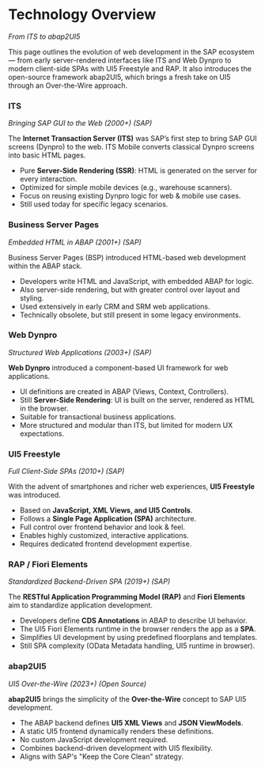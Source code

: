 # Technology Overview
_From ITS to abap2UI5_

This page outlines the evolution of web development in the SAP ecosystem — from early server-rendered interfaces like ITS and Web Dynpro to modern client-side SPAs with UI5 Freestyle and RAP. It also introduces the open-source framework abap2UI5, which brings a fresh take on UI5 through an Over-the-Wire approach.


### ITS
_Bringing SAP GUI to the Web (2000+) (SAP)_

The **Internet Transaction Server (ITS)** was SAP’s first step to bring SAP GUI screens (Dynpro) to the web. ITS Mobile converts classical Dynpro screens into basic HTML pages.

- Pure **Server-Side Rendering (SSR)**: HTML is generated on the server for every interaction.
- Optimized for simple mobile devices (e.g., warehouse scanners).
- Focus on reusing existing Dynpro logic for web & mobile use cases.
- Still used today for specific legacy scenarios.

### Business Server Pages
_Embedded HTML in ABAP (2001+) (SAP)_

Business Server Pages (BSP) introduced HTML-based web development within the ABAP stack.

- Developers write HTML and JavaScript, with embedded ABAP for logic.
- Also server-side rendering, but with greater control over layout and styling.
- Used extensively in early CRM and SRM web applications.
- Technically obsolete, but still present in some legacy environments.

### Web Dynpro
_Structured Web Applications (2003+) (SAP)_

**Web Dynpro** introduced a component-based UI framework for web applications.

- UI definitions are created in ABAP (Views, Context, Controllers).
- Still **Server-Side Rendering**: UI is built on the server, rendered as HTML in the browser.
- Suitable for transactional business applications.
- More structured and modular than ITS, but limited for modern UX expectations.

### UI5 Freestyle 
_Full Client-Side SPAs (2010+) (SAP)_

With the advent of smartphones and richer web experiences, **UI5 Freestyle** was introduced.

- Based on **JavaScript, XML Views, and UI5 Controls**.
- Follows a **Single Page Application (SPA)** architecture.
- Full control over frontend behavior and look & feel.
- Enables highly customized, interactive applications.
- Requires dedicated frontend development expertise.

### RAP / Fiori Elements 
_Standardized Backend-Driven SPA (2019+) (SAP)_ 

The **RESTful Application Programming Model (RAP)** and **Fiori Elements** aim to standardize application development.

- Developers define **CDS Annotations** in ABAP to describe UI behavior.
- The UI5 Fiori Elements runtime in the browser renders the app as a **SPA**.
- Simplifies UI development by using predefined floorplans and templates.
- Still SPA complexity (OData Metadata handling, UI5 runtime in browser).

### abap2UI5 
_UI5 Over-the-Wire (2023+) (Open Source)_ 

**abap2UI5** brings the simplicity of the **Over-the-Wire** concept to SAP UI5 development.

- The ABAP backend defines **UI5 XML Views** and **JSON ViewModels**.
- A static UI5 frontend dynamically renders these definitions.
- No custom JavaScript development required.
- Combines backend-driven development with UI5 flexibility.
- Aligns with SAP's "Keep the Core Clean" strategy.
